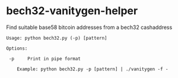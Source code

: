 # bech32-vanitygen-helper
Find suitable base58 bitcoin addresses from a bech32 cashaddress

`Usage: python bech32.py (-p) [pattern]`

`Options:`

` -p	 Print in pipe format`

`	 Example: python bech32.py -p [pattern] | ./vanitygen -f -`

